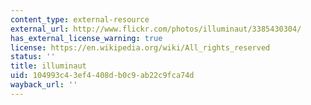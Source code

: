 ```yaml
---
content_type: external-resource
external_url: http://www.flickr.com/photos/illuminaut/3385430304/
has_external_license_warning: true
license: https://en.wikipedia.org/wiki/All_rights_reserved
status: ''
title: illuminaut
uid: 104993c4-3ef4-408d-b0c9-ab22c9fca74d
wayback_url: ''
---
```

